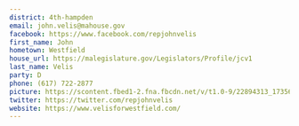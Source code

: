 ```yaml
---
district: 4th-hampden
email: john.velis@mahouse.gov
facebook: https://www.facebook.com/repjohnvelis
first_name: John
hometown: Westfield
house_url: https://malegislature.gov/Legislators/Profile/jcv1
last_name: Velis
party: D
phone: (617) 722-2877
picture: https://scontent.fbed1-2.fna.fbcdn.net/v/t1.0-9/22894313_1735642299779475_6524822387304740483_n.jpg?_nc_cat=103&_nc_ht=scontent.fbed1-2.fna&oh=c572ca6c87adc31bd635020dade9654b&oe=5CC4DDFB
twitter: https://twitter.com/repjohnvelis
website: https://www.velisforwestfield.com/
---
```

